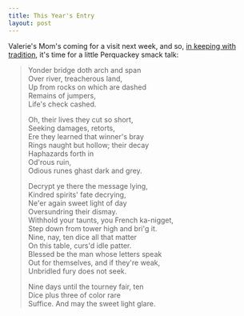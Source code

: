 ```yaml
---
title: This Year's Entry
layout: post
---
```


<p>Valerie's Mom's coming for a visit next week, and so, <a href="{{ "/2007/09/28/perquackey.html" | absolute_url }}">in keeping with tradition</a>, it's time for a little Perquackey smack talk:</p>

<blockquote>
  <p>
    <div>Yonder bridge doth arch and span</div>
    <div>Over river, treacherous land,</div>
    <div>Up from rocks on which are dashed</div>
    <div>Remains of jumpers,</div>
    <div>Life's check cashed.</div>
  </p>

  <p>
    <div>Oh, their lives they cut so short,</div>
    <div>Seeking damages, retorts,</div>
    <div>Ere they learned that winner's bray</div>
    <div>Rings naught but hollow; their decay</div>
    <div>Haphazards forth in</div>
    <div>Od'rous ruin,</div>
    <div>Odious runes ghast dark and grey.</div>
  </p>

  <p>
    <div>Decrypt ye there the message lying,</div>
    <div>Kindred spirits' fate decrying,</div>
    <div>Ne'er again sweet light of day</div>
    <div>Oversundring their dismay.</div>
    <div>Withhold your taunts, you French ka-nigget,</div>
    <div>Step down from tower high and bri'g it.</div>
    <div>Nine, nay, ten dice all that matter</div>
    <div>On this table, curs'd idle patter.</div>
    <div>Blessed be the man whose letters speak</div>
    <div>Out for themselves, and if they're weak,</div>
    <div>Unbridled fury does not seek.</div>
  </p>

  <p>
    <div>Nine days until the tourney fair, ten</div>
    <div>Dice plus three of color rare</div>
    <div>Suffice. And may the sweet light glare.</div>
  </p>
</blockquote>
